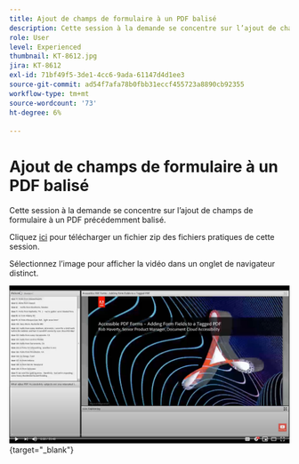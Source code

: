 ```yaml
---
title: Ajout de champs de formulaire à un PDF balisé
description: Cette session à la demande se concentre sur l’ajout de champs de formulaire à un PDF précédemment balisé
role: User
level: Experienced
thumbnail: KT-8612.jpg
jira: KT-8612
exl-id: 71bf49f5-3de1-4cc6-9ada-61147d4d1ee3
source-git-commit: ad54f7afa78b0fbb31eccf455723a8890cb92355
workflow-type: tm+mt
source-wordcount: '73'
ht-degree: 6%

---
```


# Ajout de champs de formulaire à un PDF balisé

Cette session à la demande se concentre sur l’ajout de champs de formulaire à un PDF précédemment balisé.

Cliquez [ici](../assets/accessibilitysession5.zip) pour télécharger un fichier zip des fichiers pratiques de cette session.

Sélectionnez l’image pour afficher la vidéo dans un onglet de navigateur distinct.

[![Vidéo Session 5](../assets/Accessibilitysession5_YT.png)](https://youtu.be/vaM9R-mt5Jo){target="_blank"}
